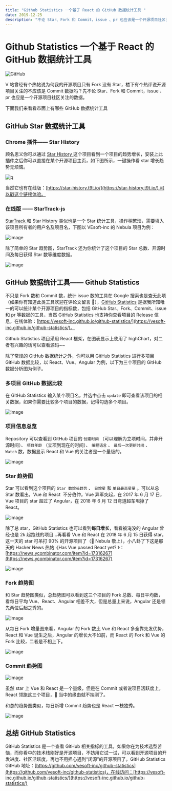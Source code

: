 ```yaml
---
title: "Github Statistics 一个基于 React 的 GitHub 数据统计工具 "
date: 2019-12-25
description: "不论 Star、Fork 和 Commit，issue 、pr 也应该是一个开源项目社区关注的数据。在本文我们将了解到市面上有哪些 GitHub 数据统计工具"
---
```


# Github Statistics 一个基于 React 的 GitHub 数据统计工具 

![GitHub](https://user-images.githubusercontent.com/56643819/71428867-87327100-26fe-11ea-8769-11be8fd257f8.png)

V 站曾经有个热帖说为何我的开源项目只有 Fork 没有 Star，楼下有个热评说开源项目关注的不应该是 Commit 数据吗？先不论 Star、Fork 和 Commit，issue 、pr 也应是一个开源项目社区关注的数据。

下面我们来看看市面上有哪些 GitHub 数据统计工具

## GitHub Star 数据统计工具

### Chrome 插件—— Star History
顾名思义你可以通过 [Star History ](https://chrome.google.com/webstore/detail/star-history/iijibbcdddbhokfepbblglfgdglnccfn)这个项目看到一个项目的趋势增长，安装上此插件之后你可以直接在某个开源项目主页，如下图所示，一键操作看 star 增长趋势无烦恼。

![q](https://user-images.githubusercontent.com/56643819/71428782-fd82a380-26fd-11ea-8ef7-7963baf670c6.gif)

当然它也有在线版：[https://star-history.t9t.io/](https://star-history.t9t.io/) 可以戳这个链接体验。


### 在线版 —— StarTrack-js

[StarTrack ](https://seladb.github.io/StarTrack-js/)和 Star History 类似也是一个 Star 统计工具，操作稍繁琐，需要填入该项目所有者的用户名及项目名，下图以 VEsoft-inc 的 Nebula 项目为例：

![image](https://user-images.githubusercontent.com/56643819/71428786-02475780-26fe-11ea-89bd-438dc7873a9d.png)

除了简单的 Star 趋势图，StarTrack 还为你统计了这个项目的 Star 总数、开源时间及每日获得 Star 数等维度数据。

![image](https://user-images.githubusercontent.com/56643819/71428787-04111b00-26fe-11ea-8f37-3fa83da2066e.png)

## GitHub 数据统计工具—— Github Statistics

不只是 Fork 数和 Commit 数，统计 issue 数的工具在 Google 搜索也是查无此项（如果你有知道此类工具欢迎在评论文留言 👏），[GitHub Statistics](https://github.com/vesoft-inc/github-statistics) 是据我所知唯一的可以统计某个开源项目的指标数，包括 GitHub Star、Fork、Commit、issue 和 pr 等数据的工具，当然 GitHub Statistics 也支持你查看项目的 Release 信息，在线体验：[https://vesoft-inc.github.io/github-statistics/](https://vesoft-inc.github.io/github-statistics/)。

Github Statistics 项目采用 React 框架，在图表显示上使用了 highChart，对二者有兴趣的话可以查看源码~~

除了常规的 GitHub 数据统计之外，你可以用 GitHub Statistics 进行多项目 GitHub 数据比较，以 React、Vue、Angular 为例，以下为三个项目的 GitHub 数据分析图为例子。

### 多项目 GitHub 数据比较

在 GitHub Statistics 输入某个项目名，并选中点击 `update` 即可查看该项目的相关数据，如果你需要比较多个项目的数据，记得勾选多个项目。

![image](https://user-images.githubusercontent.com/56643819/71428789-07a4a200-26fe-11ea-8987-1caa68580a08.png)

### 项目信息总览

Repository 可以查看到 GitHub 项目的 `创建时间` （可以理解为立项时间，并非开源时间）、 `项目年龄` （立项到现在的时间）、 `编程语言` 、 `最后一次更新时间` 、 `Watch` 数，数据显示 React 和 Vue 的关注者是一个量级的。

![image](https://user-images.githubusercontent.com/56643819/71428793-0a9f9280-26fe-11ea-915a-00c1e720da37.png)

### Star 趋势图
Star 可以看到这个项目的 `Star 数增长趋势` 、 `日增星` 和 `单日最高星量` 。可以从总 Star 数看出，Vue 和 React  不分伯仲，Vue 异军突起，在 2017 年 6 月 17 日，Vue 项目的 star 超过了 Angular，在 2018 年 6 月 12 日弯道超车甩掉了 React。

![image](https://user-images.githubusercontent.com/56643819/71428796-0f644680-26fe-11ea-945b-9a675d133126.png)

除了总 star，GitHub Statistics 也可以看到**每日增长**，看看被淹没的 Angular 曾经也是 2k 起跑线的项目…再看看 Vue 和 React 在 2018 年 6 月 15 日获得 star，这一天的 star 可吊打 90% 的开源项目了（🍋 Nebula 敬上），小八卦了下这是那天的 Hacker News 热帖《Has Vue passed React yet? 》：[https://news.ycombinator.com/item?id=17316267](https://news.ycombinator.com/item?id=17316267)

![image](https://user-images.githubusercontent.com/56643819/71428801-14c19100-26fe-11ea-9f4c-0c0dacd42112.png)

### Fork 趋势图
和 Star 趋势图类似，总趋势图可以看到这三个项目的 Fork 总数、每日平均数，看每日平均 Vue、React、Angular 相差不大，但是总量上来说，Angular 还是领先两位后起之秀的。

![image](https://user-images.githubusercontent.com/56643819/71428804-19864500-26fe-11ea-8af7-91164cde329e.png)

从每日 Fork 增量图来看，Angular 的 Fork 数比 Vue 和 React 多全靠先发优势，React 和 Vue 诞生之后，Angular 的增长大不如前，而 React 的 Fork 和 Vue 的 Fork 比较，二者是不相上下。

![image](https://user-images.githubusercontent.com/56643819/71428806-1c813580-26fe-11ea-8253-b9a176220f27.png)

### Commit 趋势图

![image](https://user-images.githubusercontent.com/56643819/71428809-1ee38f80-26fe-11ea-9a40-5a8a7e244e5f.png)

虽然 star 上 Vue 和 React 是一个量级，但是在 Commit 或者说项目活跃度上，React 领跑这三个项目，🤔 当中的缘由就不揣测了。

和总的趋势图类似，每日新增 Commit 趋势也是 React 一枝独秀。

![image](https://user-images.githubusercontent.com/56643819/71428811-2145e980-26fe-11ea-8513-4cf5dbbde22e.png)

## 总结 GitHub Statistics
GitHub Statistics 是一个查看 GitHub 相关指标的工具，如果你在为技术选型苦恼，而你看中的技术栈刚好是开源项目，不妨用它试一试，可以看到开源项目的开发进度、社区活跃度，再也不用担心遇到“闭源”的开源项目了。GitHub Statistics GitHub 地址：[https://github.com/vesoft-inc/github-statistics](https://github.com/vesoft-inc/github-statistics)，在线访问：[https://vesoft-inc.github.io/github-statistics/](https://vesoft-inc.github.io/github-statistics/)





